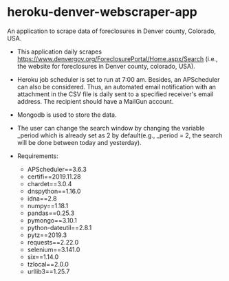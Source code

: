 # heroku-denver-webscraper-app
An application to scrape data of foreclosures  in Denver county, Colorado, USA.

- This application daily scrapes https://www.denvergov.org/ForeclosurePortal/Home.aspx/Search (i.e., the website for foreclosures in Denver county, colorado, USA).
- Heroku job scheduler is set to run at 7:00 am. Besides, an APScheduler can also be considered. Thus, an automated email notification with an attachment in the CSV file is daily sent to a specified receiver's email address. The recipient should have a MailGun account.
- Mongodb is used to store the data.
- The user can change the search window by changing the variable _period which is already set as 2 by default(e.g., _period = 2, the search will be done between today and yesterday).

- Requirements:
    - APScheduler==3.6.3
    - certifi==2019.11.28
    - chardet==3.0.4
    - dnspython==1.16.0
    - idna==2.8
    - numpy==1.18.1
    - pandas==0.25.3
    - pymongo==3.10.1
    - python-dateutil==2.8.1
    - pytz==2019.3
    - requests==2.22.0
    - selenium==3.141.0
    - six==1.14.0
    - tzlocal==2.0.0
    - urllib3==1.25.7



